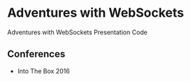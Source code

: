 # Adventures with WebSockets
Adventures with WebSockets Presentation Code

## Conferences
* Into The Box 2016
